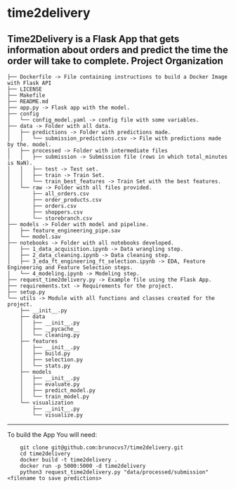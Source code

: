 time2delivery
==============================

Time2Delivery is a Flask App that gets information about orders and predict the time the order will take to complete. 
Project Organization
------------
    ├── Dockerfile -> File containing instructions to build a Docker Image with Flask API
    ├── LICENSE
    ├── Makefile
    ├── README.md
    ├── app.py -> Flask app with the model.
    ├── config
    │   └── config_model.yaml -> config file with some variables.
    ├── data -> Folder with all data.
    │   ├── predictions -> Folder with predictions made.
    │   │   └── submission_predictions.csv -> File with predictions made by the. model.
    │   ├── processed -> Folder with intermediate files 
    │   │   ├── submission -> Submission file (rows in which total_minutes is NaN).
    │   │   ├── test -> Test set.
    │   │   ├── train -> Train Set.
    │   │   └── train_best_features -> Train Set with the best features.
    │   └── raw -> Folder with all files provided.
    │       ├── all_orders.csv
    │       ├── order_products.csv
    │       ├── orders.csv
    │       ├── shoppers.csv
    │       └── storebranch.csv
    ├── models -> Folder with model and pipeline.
    │   ├── feature_engineering_pipe.sav
    │   └── model.sav
    ├── notebooks -> Folder with all notebooks developed.
    │   ├── 1_data_acquisition.ipynb -> Data wrangling step.
    │   ├── 2_data_cleaning.ipynb -> Data cleaning step.
    │   ├── 3_eda_ft_engineering_ft_selection.ipynb -> EDA, Feature Engineering and Feature Selection steps.
    │   └── 4_modeling.ipynb -> Modeling step.
    ├── request_time2delivery.py -> Example file using the Flask App.
    ├── requirements.txt -> Requirements for the project.
    ├── setup.py 
    └── utils -> Module with all functions and classes created for the project.
        ├── __init__.py
        ├── data
        │   ├── __init__.py
        │   ├── __pycache__
        │   └── cleaning.py
        ├── features
        │   ├── __init__.py
        │   ├── build.py
        │   ├── selection.py
        │   └── stats.py
        ├── models
        │   ├── __init__.py
        │   ├── evaluate.py
        │   ├── predict_model.py
        │   └── train_model.py
        └── visualization
            ├── __init__.py
            └── visualize.py
------------

To build the App You will need:
``` 
    git clone git@github.com:brunocvs7/time2delivery.git
    cd time2delivery
    docker build -t time2delivery .
    docker run -p 5000:5000 -d time2delivery
    python3 request_time2delivery.py "data/processed/submission" <filename to save predictions>
```
